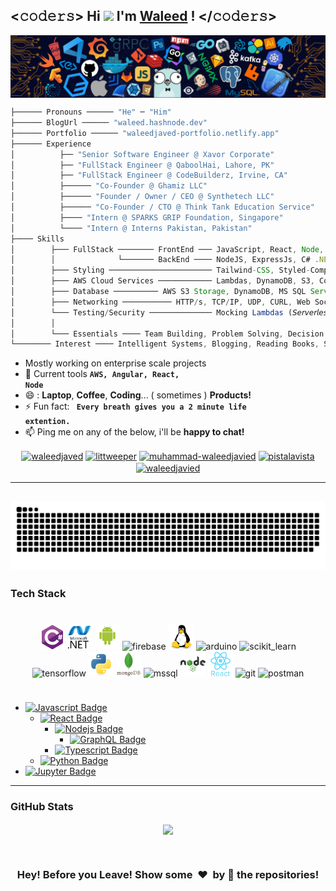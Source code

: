 
## <𝚌𝚘𝚍𝚎𝚛𝚜> Hi <img src="./images/Hi.gif" width="30px"> I'm [Waleed][linkedin_Handle]  !  </𝚌𝚘𝚍𝚎𝚛𝚜>
<p align="center"> <img align="center" src="https://github.com/Nitesh-thapliyal/Nitesh-thapliyal/blob/main/footer.png"> </p>

```js
├────── Pronouns ────── "He" ─ "Him"
├────── BlogUrl ────── "waleed.hashnode.dev"
├────── Portfolio ────── "waleedjaved-portfolio.netlify.app"
├────── Experience
│          ├── "Senior Software Engineer @ Xavor Corporate"
│          ├── "FullStack Engineer @ QaboolHai, Lahore, PK"
│          ├── "FullStack Engineer @ CodeBuilderz, Irvine, CA"
│          ├────── "Co-Founder @ Ghamiz LLC"
│          ├────── "Founder / Owner / CEO @ Synthetech LLC"
│          ├────── "Co-Founder / CTO @ Think Tank Education Service"
│          ├──── "Intern @ SPARKS GRIP Foundation, Singapore"
│          └──── "Intern @ Interns Pakistan, Pakistan"
├──── Skills 
│        ├─── FullStack ──────── FrontEnd ─── JavaScript, React, Node, Express, Angular
│        │              └─────── BackEnd ──── NodeJS, ExpressJs, C# .NET Core, ASP.NET M.V.C
│        ├─── Styling ─────────────────────── Tailwind-CSS, Styled-Component, Material-Components, SCSS
│        ├─── AWS Cloud Services ──────────── Lambdas, DynamoDB, S3, Cognito, Web Sockets, VPS
│        ├─── Database ────────── AWS S3 Storage, DynamoDB, MS SQL Server, MySQL, RDS
│        ├─── Networking ─────────── HTTP/s, TCP/IP, UDP, CURL, Web Sockets, FCM, RESTful, Authorizers
│        └─── Testing/Security ────────────── Mocking Lambdas (𝘚𝘦𝘳𝘷𝘦𝘳𝘭𝘦𝘴𝘴-𝘛𝘦𝘴𝘵𝘪𝘯𝘨), Selenium (𝘞𝘦𝘣-𝘈𝘶𝘵𝘰𝘮𝘢𝘵𝘪𝘰𝘯-𝘛𝘦𝘴𝘵𝘪𝘯𝘨), Postman (𝘈𝘗𝘐-𝘛𝘦𝘴𝘵𝘪𝘯𝘨)
│        │
│        └─── Essentials ──── Team Building, Problem Solving, Decision Making, Time Management, Active Learning, Leadership
└──────── Interest ──── Intelligent Systems, Blogging, Reading Books, Scientific Experimenting

 ```
 
  - Mostly working on enterprise scale projects
  - 🔭 Current tools <code>**AWS, Angular, React, Node**</code>
  - 😄 : **Laptop**, **Coffee**, **Coding**... ( sometimes ) **Products!**
  - ⚡ Fun fact: <code> **Every breath gives you a 2 minute life extention.**</code>
  - 📫 Ping me on any of the below, i'll be **happy to chat!**

<p align="center">
  <a href="https://dev.to/waleedjaved" target="blank"><img align="center" src="https://cdn.jsdelivr.net/npm/simple-icons@3.0.1/icons/dev-dot-to.svg" alt="waleedjaved" height="30" width="40" /></a>
  <a href="https://twitter.com/codeChaudhary" target="blank"><img align="center" src="https://cdn.jsdelivr.net/npm/simple-icons@3.0.1/icons/twitter.svg" alt="littweeper" height="30" width="40" /></a>
  <a href="https://linkedin.com/in/muhammad-waleedjavied" target="blank"><img align="center" src="https://cdn.jsdelivr.net/npm/simple-icons@3.0.1/icons/linkedin.svg" alt="muhammad-waleedjavied" height="30" width="40" /></a>
  <a href="https://instagram.com/codeChaudhary" target="blank"><img align="center" src="https://cdn.jsdelivr.net/npm/simple-icons@3.0.1/icons/instagram.svg" alt="pistalavista" height="30" width="40" /></a>
  <a href="https://www.hackerrank.com/waleedjavied" target="blank"><img align="center" src="https://cdn.jsdelivr.net/npm/simple-icons@3.0.1/icons/hackerrank.svg" alt="waleedjavied" height="30" width="40" /></a>
</p>

---
![](https://raw.githubusercontent.com/Platane/snk/output/github-contribution-grid-snake.svg)
---
### Tech Stack
<div class="row" style="box-sizing: border-box; display:flex;">
  <div class="column" style="float: right;width: 50%;padding: 10px;">
      <p align="center">  
      <img src="https://raw.githubusercontent.com/devicons/devicon/master/icons/csharp/csharp-original.svg" alt="csharp" width="40" height="40"/>
      <img src="https://raw.githubusercontent.com/devicons/devicon/master/icons/dot-net/dot-net-original-wordmark.svg" alt="dotnet" width="40" height="40"/>
      <img src="https://raw.githubusercontent.com/devicons/devicon/master/icons/android/android-original-wordmark.svg" alt="android" width="40" height="40"/> 
      <img src="https://www.vectorlogo.zone/logos/firebase/firebase-icon.svg" alt="firebase" width="40" height="40"/>
      <img src="https://raw.githubusercontent.com/devicons/devicon/master/icons/linux/linux-original.svg" alt="linux" width="40" height="40"/>
      <img src="https://cdn.worldvectorlogo.com/logos/arduino-1.svg" alt="arduino" width="40" height="40"/>
      <img src="https://upload.wikimedia.org/wikipedia/commons/0/05/Scikit_learn_logo_small.svg" alt="scikit_learn" width="40" height="40"/>
      <img src="https://www.vectorlogo.zone/logos/tensorflow/tensorflow-icon.svg" alt="tensorflow" width="40" height="40"/>
      <img src="https://raw.githubusercontent.com/devicons/devicon/master/icons/python/python-original.svg" alt="python" width="40" height="40"/>
      <img src="https://raw.githubusercontent.com/devicons/devicon/master/icons/mongodb/mongodb-original-wordmark.svg" alt="mongodb" width="40" height="40"/>
      <img src="https://cdn.worldvectorlogo.com/logos/microsoft-sql-server.svg" alt="mssql" width="40" height="40"/>
      <img src="https://raw.githubusercontent.com/devicons/devicon/master/icons/nodejs/nodejs-original-wordmark.svg" alt="nodejs" width="40" height="40"/> </a> 
      <img src="https://raw.githubusercontent.com/devicons/devicon/master/icons/react/react-original-wordmark.svg" alt="react" width="40" height="40"/>
      <img src="https://www.vectorlogo.zone/logos/git-scm/git-scm-icon.svg" alt="git" width="40" height="40"/>
      <img src="https://www.vectorlogo.zone/logos/getpostman/getpostman-icon.svg" alt="postman" width="40" height="40"/>
      </p>
  </div>
</div>

<!-- TODO: Make technologies links takes you to repositories -->
- [![Javascript Badge](https://img.shields.io/badge/-Javascript-F0DB4F?style=for-the-badge&labelColor=white&logo=javascript&logoColor=F0DB4F)](#)
  - [![React Badge](https://img.shields.io/badge/-React-61DBFB?style=for-the-badge&labelColor=white&logo=react&logoColor=61DBFB)](#) 
    - [![Nodejs Badge](https://img.shields.io/badge/-Nodejs-3C873A?style=for-the-badge&labelColor=white&logo=node.js&logoColor=3C873A)](#)
      - [![GraphQL Badge](https://img.shields.io/badge/-GraphQl-e535ab?style=for-the-badge&labelColor=white&logo=node.js&logoColor=e535ab)](#)
    - [![Typescript Badge](https://img.shields.io/badge/-ASP.NET-5C2D91?style=for-the-badge&labelColor=white&logo=.NET&logoColor=5C2D91)](#)
  - [![Python Badge](https://img.shields.io/badge/-Python-3776AB?style=for-the-badge&labelColor=white&logo=Python&logoColor=3776AB)](#)
- [![Jupyter Badge](https://img.shields.io/badge/-Jupyter-F37626?style=for-the-badge&labelColor=white&logo=jupyter&logoColor=F37626)](#)

---

### GitHub Stats

<!-- <p align="center">
  <a href="https://github.com/waleed-javed/github-profile-trophy" target="_blank">
      <img height="180" width="160" src="https://github.com/Nitesh-thapliyal/Nitesh-thapliyal/blob/main/left.png">
       <img align="center" src="https://github-readme-stats.vercel.app/api/top-langs?username=waleed-javed&show_icons=true&locale=en&layout=compact&theme=radical">
      <img height="180" width="160" src="https://github.com/Nitesh-thapliyal/Nitesh-thapliyal/blob/main/right.png">
  </a>
</p> -->


<p align="center">
   <a href="https://github.com/waleed-javed/github-profile-trophy" target="_blank">
<!--       <img height="180" width="160" src="https://github.com/Nitesh-thapliyal/Nitesh-thapliyal/blob/main/left.png"> -->
      <img align="center" src="https://github-readme-streak-stats.herokuapp.com?user=waleed-javed&hide_border=true"/>
<!--       <img height="180" width="160" src="https://github.com/Nitesh-thapliyal/Nitesh-thapliyal/blob/main/right.png"> -->
   </a>
</p>
<br/>

<!-- <p align="center">
<img align="center" src="https://github-readme-stats-omega-umber.vercel.app/api?username=waleed-javed&show_icons=false&count_private=true&theme=dark">  
</p> -->


<h3 align="center"> Hey! Before you Leave! Show some &nbsp;❤️&nbsp; by 🌟 the repositories!</h3>

[Blog_Link]:(https://hashnode.com/@waleedjavied)
[Uni_Link]:(https://www.comsats.edu.pk)
[MLSA_Link]:(https://studentambassadors.microsoft.com)
[Insta_Handle]:(https://www.instagram.com/pistalavista/)
[Youtube_Handle]:(https://www.youtube.com/channel/UCkeF8NzFYYzxgERAAoxr85A?view_as=subscriber)
[Linkedin_Handle]:(https://www.linkedin.com/in/muhammad-waleedjaved/)
[Twitter_Handle]:(https://twitter.com/litTweeper) 
[Mail_me]:(mailto:waleedjavied@gmail.com)
[visit_Count]:(https://komarev.com/ghpvc/?username=nescafestar&label=Profile%20views&color=0e75b6&style=flat")
